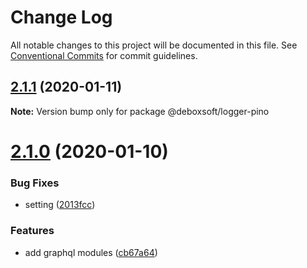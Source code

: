 # Change Log

All notable changes to this project will be documented in this file.
See [Conventional Commits](https://conventionalcommits.org) for commit guidelines.

## [2.1.1](https://github.com/deboxsoft/logger/compare/v2.1.0...v2.1.1) (2020-01-11)

**Note:** Version bump only for package @deboxsoft/logger-pino





# [2.1.0](https://github.com/deboxsoft/logger/compare/v2.0.1...v2.1.0) (2020-01-10)


### Bug Fixes

* setting ([2013fcc](https://github.com/deboxsoft/logger/commit/2013fcca0130cb559ba27c4d825c9510e187e6e9))


### Features

* add graphql modules ([cb67a64](https://github.com/deboxsoft/logger/commit/cb67a64147ef3e378e0365ba17bbcd1e273d88e9))
